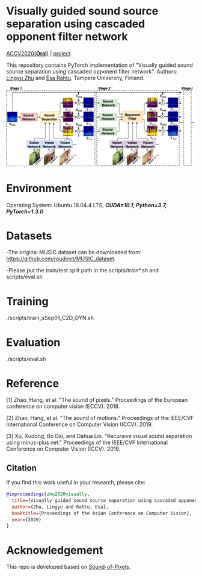 # Visually guided sound source separation using cascaded opponent filter network

[ACCV2020(**Oral**)](https://openaccess.thecvf.com/content/ACCV2020/papers/Zhu_Visually_Guided_Sound_Source_Separation_using_Cascaded_Opponent_Filter_Network_ACCV_2020_paper.pdf) | [project](https://ly-zhu.github.io/cof-net)


This repository contains PyTorch implementation of "Visually guided sound source separation using cascaded opponent filter network". Authors: [Lingyu Zhu](https://ly-zhu.github.io) and [Esa Rahtu](http://esa.rahtu.fi). Tampere University, Finland.

<img src="figures/cof.png" width="800"/>


# Environment

Operating System: Ubuntu 18.04.4 LTS, ***CUDA=10.1, Python=3.7, PyTorch=1.3.0***


# Datasets

-The original MUSIC dataset can be downloaded from: https://github.com/roudimit/MUSIC_dataset.

-Please put the train/test split path in the scripts/train*.sh and scripts/eval.sh


# Training

./scripts/train_sSep01_C2D_DYN.sh


# Evaluation

./scripts/eval.sh


# Reference

[1] Zhao, Hang, et al. "The sound of pixels." Proceedings of the European conference on computer vision (ECCV). 2018.

[2] Zhao, Hang, et al. "The sound of motions." Proceedings of the IEEE/CVF International Conference on Computer Vision (ICCV). 2019.

[3] Xu, Xudong, Bo Dai, and Dahua Lin. "Recursive visual sound separation using minus-plus net." Proceedings of the IEEE/CVF International Conference on Computer Vision (ICCV). 2019.


## Citation

If you find this work useful in your research, please cite:


```bibtex   
@inproceedings{zhu2020visually,
  title={Visually guided sound source separation using cascaded opponent filter network},
  author={Zhu, Lingyu and Rahtu, Esa},
  booktitle={Proceedings of the Asian Conference on Computer Vision},
  year={2020}
}
```

# Acknowledgement
This repo is developed based on [Sound-of-Pixels](https://github.com/hangzhaomit/Sound-of-Pixels).
